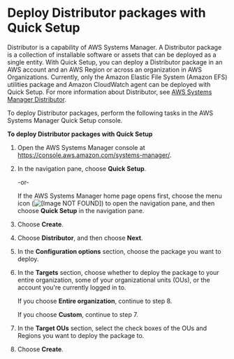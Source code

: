 # Deploy Distributor packages with Quick Setup<a name="quick-setup-distributor"></a>

Distributor is a capability of AWS Systems Manager\. A Distributor package is a collection of installable software or assets that can be deployed as a single entity\. With Quick Setup, you can deploy a Distributor package in an AWS account and an AWS Region or across an organization in AWS Organizations\. Currently, only the Amazon Elastic File System \(Amazon EFS\) utilities package and Amazon CloudWatch agent can be deployed with Quick Setup\. For more information about Distributor, see [AWS Systems Manager Distributor](distributor.md)\.

To deploy Distributor packages, perform the following tasks in the AWS Systems Manager Quick Setup console\.

**To deploy Distributor packages with Quick Setup**

1. Open the AWS Systems Manager console at [https://console\.aws\.amazon\.com/systems\-manager/](https://console.aws.amazon.com/systems-manager/)\.

1. In the navigation pane, choose **Quick Setup**\.

   \-or\-

   If the AWS Systems Manager home page opens first, choose the menu icon \(![\[Image NOT FOUND\]](http://docs.aws.amazon.com/systems-manager/latest/userguide/images/menu-icon-small.png)\) to open the navigation pane, and then choose **Quick Setup** in the navigation pane\.

1. Choose **Create**\.

1. Choose **Distributor**, and then choose **Next**\.

1. In the **Configuration options** section, choose the package you want to deploy\.

1. In the **Targets** section, choose whether to deploy the package to your entire organization, some of your organizational units \(OUs\), or the account you're currently logged in to\.

   If you choose **Entire organization**, continue to step 8\.

   If you choose **Custom**, continue to step 7\.

1. In the **Target OUs** section, select the check boxes of the OUs and Regions you want to deploy the package to\.

1. Choose **Create**\.